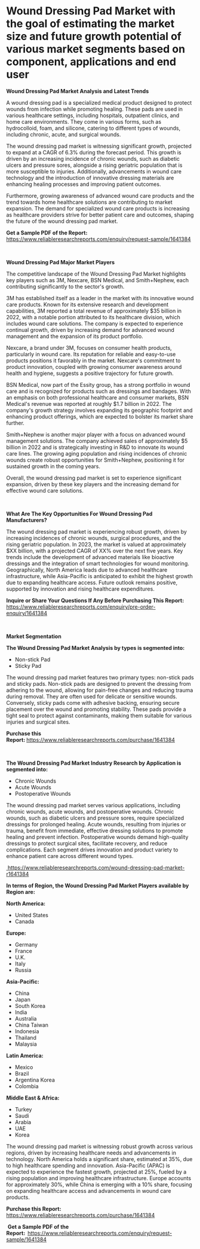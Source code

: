 <p><h1>Wound Dressing Pad Market with the goal of estimating the market size and future growth potential of various market segments based on component, applications and end user</h1></p><p><strong>Wound Dressing Pad Market Analysis and Latest Trends</strong></p>
<p><p>A wound dressing pad is a specialized medical product designed to protect wounds from infection while promoting healing. These pads are used in various healthcare settings, including hospitals, outpatient clinics, and home care environments. They come in various forms, such as hydrocolloid, foam, and silicone, catering to different types of wounds, including chronic, acute, and surgical wounds.</p><p>The wound dressing pad market is witnessing significant growth, projected to expand at a CAGR of 6.3% during the forecast period. This growth is driven by an increasing incidence of chronic wounds, such as diabetic ulcers and pressure sores, alongside a rising geriatric population that is more susceptible to injuries. Additionally, advancements in wound care technology and the introduction of innovative dressing materials are enhancing healing processes and improving patient outcomes. </p><p>Furthermore, growing awareness of advanced wound care products and the trend towards home healthcare solutions are contributing to market expansion. The demand for specialized wound care products is increasing as healthcare providers strive for better patient care and outcomes, shaping the future of the wound dressing pad market.</p></p>
<p><strong>Get a Sample PDF of the Report:&nbsp;</strong> <a href="https://www.reliableresearchreports.com/enquiry/request-sample/1641384?utm_campaign=118&utm_medium=2&utm_source=Github&utm_content=ia&utm_term=13042025&utm_id=wound-dressing-pad">https://www.reliableresearchreports.com/enquiry/request-sample/1641384</a></p>
<p>&nbsp;</p>
<p><strong>Wound Dressing Pad Major Market Players</strong></p>
<p><p>The competitive landscape of the Wound Dressing Pad Market highlights key players such as 3M, Nexcare, BSN Medical, and Smith+Nephew, each contributing significantly to the sector's growth. </p><p>3M has established itself as a leader in the market with its innovative wound care products. Known for its extensive research and development capabilities, 3M reported a total revenue of approximately $35 billion in 2022, with a notable portion attributed to its healthcare division, which includes wound care solutions. The company is expected to experience continual growth, driven by increasing demand for advanced wound management and the expansion of its product portfolio.</p><p>Nexcare, a brand under 3M, focuses on consumer health products, particularly in wound care. Its reputation for reliable and easy-to-use products positions it favorably in the market. Nexcare's commitment to product innovation, coupled with growing consumer awareness around health and hygiene, suggests a positive trajectory for future growth.</p><p>BSN Medical, now part of the Essity group, has a strong portfolio in wound care and is recognized for products such as dressings and bandages. With an emphasis on both professional healthcare and consumer markets, BSN Medical's revenue was reported at roughly $1.7 billion in 2022. The company's growth strategy involves expanding its geographic footprint and enhancing product offerings, which are expected to bolster its market share further.</p><p>Smith+Nephew is another major player with a focus on advanced wound management solutions. The company achieved sales of approximately $5 billion in 2022 and is strategically investing in R&D to innovate its wound care lines. The growing aging population and rising incidences of chronic wounds create robust opportunities for Smith+Nephew, positioning it for sustained growth in the coming years.</p><p>Overall, the wound dressing pad market is set to experience significant expansion, driven by these key players and the increasing demand for effective wound care solutions.</p></p>
<p>&nbsp;</p>
<p><strong>What Are The Key Opportunities For Wound Dressing Pad Manufacturers?</strong></p>
<p><p>The wound dressing pad market is experiencing robust growth, driven by increasing incidences of chronic wounds, surgical procedures, and the rising geriatric population. In 2023, the market is valued at approximately $XX billion, with a projected CAGR of XX% over the next five years. Key trends include the development of advanced materials like bioactive dressings and the integration of smart technologies for wound monitoring. Geographically, North America leads due to advanced healthcare infrastructure, while Asia-Pacific is anticipated to exhibit the highest growth due to expanding healthcare access. Future outlook remains positive, supported by innovation and rising healthcare expenditures.</p></p>
<p><strong>Inquire or Share Your Questions If Any Before Purchasing This Report:</strong> <a href="https://www.reliableresearchreports.com/enquiry/pre-order-enquiry/1641384?utm_campaign=118&utm_medium=2&utm_source=Github&utm_content=ia&utm_term=13042025&utm_id=wound-dressing-pad">https://www.reliableresearchreports.com/enquiry/pre-order-enquiry/1641384</a></p>
<p>&nbsp;</p>
<p><strong>Market Segmentation</strong></p>
<p><strong>The Wound Dressing Pad Market Analysis by types is segmented into:</strong></p>
<p><ul><li>Non-stick Pad</li><li>Sticky Pad</li></ul></p>
<p><p>The wound dressing pad market features two primary types: non-stick pads and sticky pads. Non-stick pads are designed to prevent the dressing from adhering to the wound, allowing for pain-free changes and reducing trauma during removal. They are often used for delicate or sensitive wounds. Conversely, sticky pads come with adhesive backing, ensuring secure placement over the wound and promoting stability. These pads provide a tight seal to protect against contaminants, making them suitable for various injuries and surgical sites.</p></p>
<p><strong>Purchase this Report:&nbsp;</strong><a href="https://www.reliableresearchreports.com/purchase/1641384?utm_campaign=118&utm_medium=2&utm_source=Github&utm_content=ia&utm_term=13042025&utm_id=wound-dressing-pad">https://www.reliableresearchreports.com/purchase/1641384</a></p>
<p>&nbsp;</p>
<p><strong>The Wound Dressing Pad Market Industry Research by Application is segmented into:</strong></p>
<p><ul><li>Chronic Wounds</li><li>Acute Wounds</li><li>Postoperative Wounds</li></ul></p>
<p><p>The wound dressing pad market serves various applications, including chronic wounds, acute wounds, and postoperative wounds. Chronic wounds, such as diabetic ulcers and pressure sores, require specialized dressings for prolonged healing. Acute wounds, resulting from injuries or trauma, benefit from immediate, effective dressing solutions to promote healing and prevent infection. Postoperative wounds demand high-quality dressings to protect surgical sites, facilitate recovery, and reduce complications. Each segment drives innovation and product variety to enhance patient care across different wound types.</p></p>
<p><a href="https://www.reliableresearchreports.com/wound-dressing-pad-market-r1641384?utm_campaign=118&utm_medium=2&utm_source=Github&utm_content=ia&utm_term=13042025&utm_id=wound-dressing-pad">&nbsp;https://www.reliableresearchreports.com/wound-dressing-pad-market-r1641384</a></p>
<p><strong>In terms of Region, the Wound Dressing Pad Market Players available by Region are:</strong></p>
<p>
    <p> <strong> North America: </strong>
        <ul>
            <li>United States</li>
            <li>Canada</li>
        </ul>
        </p> 
    <p> <strong> Europe: </strong>
        <ul>
            <li>Germany</li>
            <li>France</li>
            <li>U.K.</li>
            <li>Italy</li>
            <li>Russia</li>
        </ul>
        </p> 
    <p> <strong> Asia-Pacific: </strong>
        <ul>
            <li>China</li>
            <li>Japan</li>
            <li>South Korea</li>
            <li>India</li>
            <li>Australia</li>
            <li>China Taiwan</li>
            <li>Indonesia</li>
            <li>Thailand</li>
            <li>Malaysia</li>
        </ul>
        </p> 
    <p> <strong> Latin America: </strong>
        <ul>
            <li>Mexico</li>
            <li>Brazil</li>
            <li>Argentina Korea</li>
            <li>Colombia</li>
        </ul>
        </p> 
    <p> <strong> Middle East & Africa: </strong>
        <ul>
            <li>Turkey</li>
            <li>Saudi</li>
            <li>Arabia</li>
            <li>UAE</li>
            <li>Korea</li>
        </ul>
    </p>
    </p>
<p><p>The wound dressing pad market is witnessing robust growth across various regions, driven by increasing healthcare needs and advancements in technology. North America holds a significant share, estimated at 35%, due to high healthcare spending and innovation. Asia-Pacific (APAC) is expected to experience the fastest growth, projected at 25%, fueled by a rising population and improving healthcare infrastructure. Europe accounts for approximately 30%, while China is emerging with a 10% share, focusing on expanding healthcare access and advancements in wound care products.</p></p>
<p><strong>Purchase this Report: </strong><a href="https://www.reliableresearchreports.com/purchase/1641384?utm_campaign=118&utm_medium=2&utm_source=Github&utm_content=ia&utm_term=13042025&utm_id=wound-dressing-pad">https://www.reliableresearchreports.com/purchase/1641384</a></p>
<p>&nbsp;<strong>Get a Sample PDF of the Report:&nbsp;&nbsp;</strong><a href="https://www.reliableresearchreports.com/enquiry/request-sample/1641384?utm_campaign=118&utm_medium=2&utm_source=Github&utm_content=ia&utm_term=13042025&utm_id=wound-dressing-pad">https://www.reliableresearchreports.com/enquiry/request-sample/1641384</a></p>
<p><strong></strong></p>
<p><p></p><p></p><p></p></p>